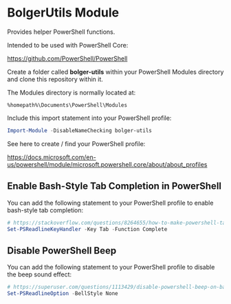 # BolgerUtils Module

Provides helper PowerShell functions.

Intended to be used with PowerShell Core:

https://github.com/PowerShell/PowerShell

Create a folder called **bolger-utils** within your PowerShell Modules directory and clone this repository within it.

The Modules directory is normally located at:

`%homepath%\Documents\PowerShell\Modules`

Include this import statement into your PowerShell profile:

```powershell
Import-Module -DisableNameChecking bolger-utils
```

See here to create / find your PowerShell profile:

https://docs.microsoft.com/en-us/powershell/module/microsoft.powershell.core/about/about_profiles

## Enable Bash-Style Tab Completion in PowerShell

You can add the following statement to your PowerShell profile to enable bash-style tab completion:

```powershell
# https://stackoverflow.com/questions/8264655/how-to-make-powershell-tab-completion-work-like-bash
Set-PSReadlineKeyHandler -Key Tab -Function Complete
```

## Disable PowerShell Beep

You can add the following statement to your PowerShell profile to disable the beep sound effect:

```powershell
# https://superuser.com/questions/1113429/disable-powershell-beep-on-backspace
Set-PSReadlineOption -BellStyle None
```
